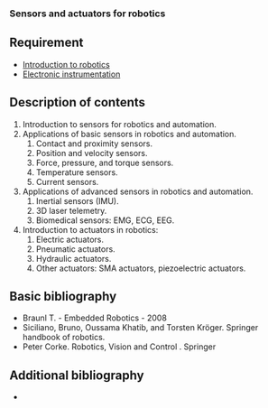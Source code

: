 ### Sensors and actuators for robotics

## Requirement

- [Introduction to robotics](../block1/introduction_to_robotics.md)
- [Electronic instrumentation](../block4/electronic_instrumentation.md)

## Description of contents

1. Introduction to sensors for robotics and automation.
2. Applications of basic sensors in robotics and automation.
	1. Contact and proximity sensors.
	2. Position and velocity sensors.
	3. Force, pressure, and torque sensors.
	4. Temperature sensors.
	5. Current sensors.
3. Applications of advanced sensors in robotics and automation.
	1. Inertial sensors (IMU).
	2. 3D laser telemetry.
	3. Biomedical sensors: EMG, ECG, EEG.
4. Introduction to actuators in robotics:
	1. Electric actuators.
	2. Pneumatic actuators.
	3. Hydraulic actuators.
	4. Other actuators: SMA actuators, piezoelectric actuators.

## Basic bibliography

- Braunl T. - Embedded Robotics - 2008
- Siciliano, Bruno, Oussama Khatib, and Torsten Kröger. Springer handbook of robotics.
- Peter Corke. Robotics, Vision and Control . Springer


## Additional bibliography

- 